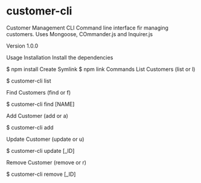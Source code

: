 # customer-cli

Customer Management CLI
Command line interface fir managing customers. Uses Mongoose, COmmander.js and Inquirer.js

Version
1.0.0

Usage
Installation
Install the dependencies

$ npm install
Create Symlink
$ npm link
Commands
List Customers (list or l)

$ customer-cli list

Find Customers (find or f)

$ customer-cli find [NAME]

Add Customer (add or a)

$ customer-cli add

Update Customer (update or u)

$ customer-cli update [_ID]

Remove Customer (remove or r)

$ customer-cli remove [_ID]